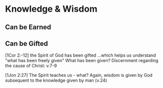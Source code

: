 # Knowledge & Wisdom


## Can be Earned


## Can be Gifted

[1Cor 2:-12]
	the Spirit of God has been gifted
	...which helps us understand "what has been freely given"
	What has been given?  Discernment regarding the cause of Christ: v.7-9

[1Jon 2:27]
	The Spirit teaches us - what?
	Again, wisdom is given by God subsequent to the knowledge given by man (v.24)



